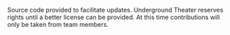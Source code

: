 Source code provided to facilitate updates.  Underground Theater reserves rights until a better license can be provided.  At this time contributions will only be taken from team members.
